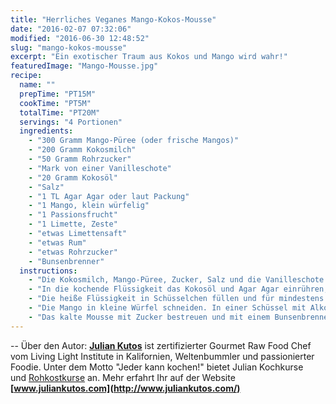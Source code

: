 ```yaml
---
title: "Herrliches Veganes Mango-Kokos-Mousse"
date: "2016-02-07 07:32:06"
modified: "2016-06-30 12:48:52"
slug: "mango-kokos-mousse"
excerpt: "Ein exotischer Traum aus Kokos und Mango wird wahr!"
featuredImage: "Mango-Mousse.jpg"
recipe:
  name: ""
  prepTime: "PT15M"
  cookTime: "PT5M"
  totalTime: "PT20M"
  servings: "4 Portionen"
  ingredients:
    - "300 Gramm Mango-Püree (oder frische Mangos)"
    - "200 Gramm Kokosmilch"
    - "50 Gramm Rohrzucker"
    - "Mark von einer Vanilleschote"
    - "20 Gramm Kokosöl"
    - "Salz"
    - "1 TL Agar Agar oder laut Packung"
    - "1 Mango, klein würfelig"
    - "1 Passionsfrucht"
    - "1 Limette, Zeste"
    - "etwas Limettensaft"
    - "etwas Rum"
    - "etwas Rohrzucker"
    - "Bunsenbrenner"
  instructions:
    - "Die Kokosmilch, Mango-Püree, Zucker, Salz und die Vanilleschote in den Topf geben und aufkochen lassen."
    - "In die kochende Flüssigkeit das Kokosöl und Agar Agar einrühren, nochmals aufkochen und mit dem Schneebesen gut verrühren."
    - "Die heiße Flüssigkeit in Schüsselchen füllen und für mindestens 3 Stunden kühl stellen."
    - "Die Mango in kleine Würfel schneiden. In einer Schüssel mit Alkohol, Limettensaft und Zeste marinieren und Passionsfrucht vermischen."
    - "Das kalte Mousse mit Zucker bestreuen und mit einem Bunsenbrenner flambieren und mit den Früchten angerichtet servieren."
---
```


\-- Über den Autor: **[Julian Kutos](http://www.juliankutos.com/)** ist zertifizierter Gourmet Raw Food Chef vom Living Light Institute in Kalifornien, Weltenbummler und passionierter Foodie. Unter dem Motto "Jeder kann kochen!" bietet Julian Kochkurse und [Rohkostkurse](http://www.juliankutos.com/workshops/) an. Mehr erfahrt Ihr auf der Website **[www.juliankutos.com](http://www.juliankutos.com/)**